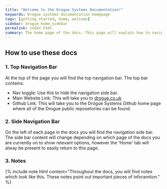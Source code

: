 ```yaml
---
title: "Welcome to the Drogue Systems Documentation!"
keywords: Drogue systems documentation homepage
tags: [getting_started, home, welcome]
sidebar: drogue_home_sidebar
permalink: index.html
summary: The home page of the docs. This page will explain how to navigate and use the docs effectively.
---
```




## How to use these docs


### 1. Top Navigation Bar

At the top of the page you will find the top navigation bar. The top bar contains:

- Nav toggle: Use this to hide the navigation side bar.
- Main Website Link: This will take you to <a alt='drogue.co.uk' href='drogue.co.uk'> drogue.co.uk </a>
- Github Link: This will take you to the Drogue Systems Github home page where all of the Drogue public reposetories can be found.


### 2. Side Navigation Bar

On the left of each page in the docs you will find the navigation side bar. The side bar content will change depending on which page of the docs you are currently on to show relevant options, however the 'Home' tab will alway be present to easily return to this page.


### 3. Notes

{% include note.html content="Throughout the docs, you will find notes which look like this. These notes point out important pieces of inforamtion." %}

